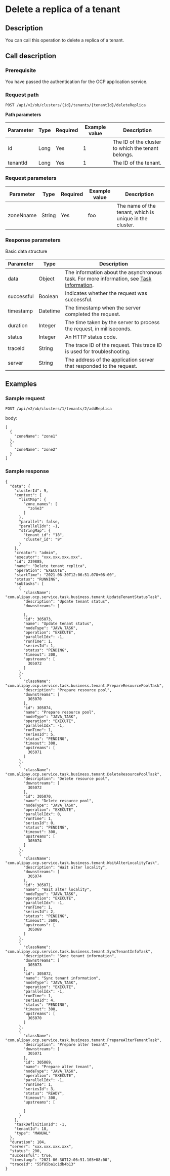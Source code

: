 Delete a replica of a tenant 
=================================================



Description 
--------------------------------

You can call this operation to delete a replica of a tenant.

Call description 
-------------------------------------

### Prerequisite 

You have passed the authentication for the OCP application service.

### Request path 

`POST /api/v2/ob/clusters/{id}/tenants/{tenantId}/deleteReplica`

**Path parameters** 


| Parameter | Type | Required | Example value |                    Description                     |
|-----------|------|----------|---------------|----------------------------------------------------|
| id        | Long | Yes      | 1             | The ID of the cluster to which the tenant belongs. |
| tenantId  | Long | Yes      | 1             | The ID of the tenant.                              |



### Request parameters 



| Parameter |  Type  | Required | Example value |                       Description                       |
|-----------|--------|----------|---------------|---------------------------------------------------------|
| zoneNname | String | Yes      | foo           | The name of the tenant, which is unique in the cluster. |



### Response parameters 

Basic data structure


| Parameter  |   Type   |                                                               Description                                                               |
|------------|----------|-----------------------------------------------------------------------------------------------------------------------------------------|
| data       | Object   | The information about the asynchronous task. For more information, see [Task information](../1700.appendix-1/100.dag-information.md). |
| successful | Boolean  | Indicates whether the request was successful.                                                                                           |
| timestamp  | Datetime | The timestamp when the server completed the request.                                                                                    |
| duration   | Integer  | The time taken by the server to process the request, in milliseconds.                                                                   |
| status     | Integer  | An HTTP status code.                                                                                                                    |
| traceId    | String   | The trace ID of the request. This trace ID is used for troubleshooting.                                                                 |
| server     | String   | The address of the application server that responded to the request.                                                                    |



Examples 
-----------------------------

### Sample request 

`POST /api/v2/ob/clusters/1/tenants/2/addReplica`

body:

```unknow
[
  {
    "zoneName": "zone1"
  },
  {
    "zoneName": "zone2"
  }
]
```



### Sample response 

```unknow
{
  "data": {
    "clusterId": 9,
    "context": {
      "listMap": {
        "zone_names": [
          "zone3"
        ]
      },
      "parallel": false,
      "parallelIdx": -1,
      "stringMap": {
        "tenant_id": "18",
        "cluster_id": "9"
      }
    },
    "creator": "admin",
    "executor": "xxx.xxx.xxx.xxx",
    "id": 239885,
    "name": "Delete tenant replica",
    "operation": "EXECUTE",
    "startTime": "2021-06-30T12:06:51.078+08:00",
    "status": "RUNNING",
    "subtasks": [
      {
        "className": "com.alipay.ocp.service.task.business.tenant.UpdateTenantStatusTask",
        "description": "Update tenant status",
        "downstreams": [
          
        ],
        "id": 305073,
        "name": "Update tenant status",
        "nodeType": "JAVA_TASK",
        "operation": "EXECUTE",
        "parallelIdx": -1,
        "runTime": 1,
        "seriesId": 1,
        "status": "PENDING",
        "timeout": 300,
        "upstreams": [
          305072
        ]
      },
      {
        "className": "com.alipay.ocp.service.task.business.tenant.PrepareResourcePoolTask",
        "description": "Prepare resource pool",
        "downstreams": [
          305070
        ],
        "id": 305074,
        "name": "Prepare resource pool",
        "nodeType": "JAVA_TASK",
        "operation": "EXECUTE",
        "parallelIdx": -1,
        "runTime": 1,
        "seriesId": 5,
        "status": "PENDING",
        "timeout": 300,
        "upstreams": [
          305071
        ]
      },
      {
        "className": "com.alipay.ocp.service.task.business.tenant.DeleteResourcePoolTask",
        "description": "Delete resource pool",
        "downstreams": [
          305072
        ],
        "id": 305070,
        "name": "Delete resource pool",
        "nodeType": "JAVA_TASK",
        "operation": "EXECUTE",
        "parallelIdx": 0,
        "runTime": 1,
        "seriesId": 0,
        "status": "PENDING",
        "timeout": 300,
        "upstreams": [
          305074
        ]
      },
      {
        "className": "com.alipay.ocp.service.task.business.tenant.WaitAlterLocalityTask",
        "description": "Wait alter locality",
        "downstreams": [
          305074
        ],
        "id": 305071,
        "name": "Wait alter locality",
        "nodeType": "JAVA_TASK",
        "operation": "EXECUTE",
        "parallelIdx": -1,
        "runTime": 1,
        "seriesId": 2,
        "status": "PENDING",
        "timeout": 3600,
        "upstreams": [
          305069
        ]
      },
      {
        "className": "com.alipay.ocp.service.task.business.tenant.SyncTenantInfoTask",
        "description": "Sync tenant information",
        "downstreams": [
          305073
        ],
        "id": 305072,
        "name": "Sync tenant information",
        "nodeType": "JAVA_TASK",
        "operation": "EXECUTE",
        "parallelIdx": -1,
        "runTime": 1,
        "seriesId": 4,
        "status": "PENDING",
        "timeout": 300,
        "upstreams": [
          305070
        ]
      },
      {
        "className": "com.alipay.ocp.service.task.business.tenant.PrepareAlterTenantTask",
        "description": "Prepare alter tenant",
        "downstreams": [
          305071
        ],
        "id": 305069,
        "name": "Prepare alter tenant",
        "nodeType": "JAVA_TASK",
        "operation": "EXECUTE",
        "parallelIdx": -1,
        "runTime": 1,
        "seriesId": 3,
        "status": "READY",
        "timeout": 300,
        "upstreams": [
          
        ]
      }
    ],
    "taskDefinitionId": -1,
    "tenantId": 18,
    "type": "MANUAL"
  },
  "duration": 104,
  "server": "xxx.xxx.xxx.xxx",
  "status": 200,
  "successful": true,
  "timestamp": "2021-06-30T12:06:51.103+08:00",
  "traceId": "55f85ba1c1db4b13"
}
```


